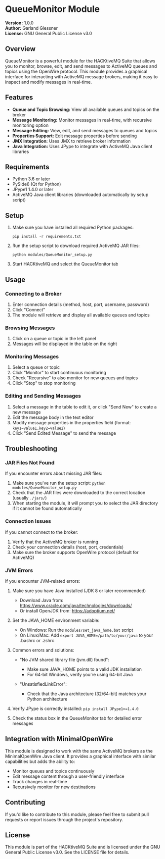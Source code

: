 # QueueMonitor Module

**Version:** 1.0.0  
**Author:** Garland Glessner  
**License:** GNU General Public License v3.0  

## Overview

QueueMonitor is a powerful module for the HACKtiveMQ Suite that allows you to monitor, browse, edit, and send messages to ActiveMQ queues and topics using the OpenWire protocol. This module provides a graphical interface for interacting with ActiveMQ message brokers, making it easy to inspect and modify messages in real-time.

## Features

- **Queue and Topic Browsing:** View all available queues and topics on the broker
- **Message Monitoring:** Monitor messages in real-time, with recursive monitoring option
- **Message Editing:** View, edit, and send messages to queues and topics
- **Properties Support:** Edit message properties before sending
- **JMX Integration:** Uses JMX to retrieve broker information
- **Java Integration:** Uses JPype to integrate with ActiveMQ Java client libraries

## Requirements

- Python 3.6 or later
- PySide6 (Qt for Python)
- JPype1 1.4.0 or later
- ActiveMQ Java client libraries (downloaded automatically by setup script)

## Setup

1. Make sure you have installed all required Python packages:
   ```
   pip install -r requirements.txt
   ```

2. Run the setup script to download required ActiveMQ JAR files:
   ```
   python modules/QueueMonitor_setup.py
   ```

3. Start HACKtiveMQ and select the QueueMonitor tab

## Usage

### Connecting to a Broker

1. Enter connection details (method, host, port, username, password)
2. Click "Connect"
3. The module will retrieve and display all available queues and topics

### Browsing Messages

1. Click on a queue or topic in the left panel
2. Messages will be displayed in the table on the right

### Monitoring Messages

1. Select a queue or topic
2. Click "Monitor" to start continuous monitoring
3. Check "Recursive" to also monitor for new queues and topics
4. Click "Stop" to stop monitoring

### Editing and Sending Messages

1. Select a message in the table to edit it, or click "Send New" to create a new message
2. Edit the message body in the text editor
3. Modify message properties in the properties field (format: `key1=value1,key2=value2`)
4. Click "Send Edited Message" to send the message

## Troubleshooting

### JAR Files Not Found

If you encounter errors about missing JAR files:

1. Make sure you've run the setup script: `python modules/QueueMonitor_setup.py`
2. Check that the JAR files were downloaded to the correct location (usually `./jars/`)
3. When starting the module, it will prompt you to select the JAR directory if it cannot be found automatically

### Connection Issues

If you cannot connect to the broker:

1. Verify that the ActiveMQ broker is running
2. Check your connection details (host, port, credentials)
3. Make sure the broker supports OpenWire protocol (default for ActiveMQ)

### JVM Errors

If you encounter JVM-related errors:

1. Make sure you have Java installed (JDK 8 or later recommended)
   - Download Java from: https://www.oracle.com/java/technologies/downloads/ 
   - Or install OpenJDK from: https://adoptium.net/

2. Set the JAVA_HOME environment variable:
   - On Windows: Run the `modules/set_java_home.bat` script
   - On Linux/Mac: Add `export JAVA_HOME=/path/to/your/java` to your .bashrc or .zshrc

3. Common errors and solutions:
   - "No JVM shared library file (jvm.dll) found": 
     - Make sure JAVA_HOME points to a valid JDK installation
     - For 64-bit Windows, verify you're using 64-bit Java
   
   - "UnsatisfiedLinkError":
     - Check that the Java architecture (32/64-bit) matches your Python architecture

4. Verify JPype is correctly installed: `pip install JPype1>=1.4.0`

5. Check the status box in the QueueMonitor tab for detailed error messages

## Integration with MinimalOpenWire

This module is designed to work with the same ActiveMQ brokers as the MinimalOpenWire Java client. It provides a graphical interface with similar capabilities but adds the ability to:

- Monitor queues and topics continuously
- Edit message content through a user-friendly interface
- Track changes in real-time
- Recursively monitor for new destinations

## Contributing

If you'd like to contribute to this module, please feel free to submit pull requests or report issues through the project's repository.

## License

This module is part of the HACKtiveMQ Suite and is licensed under the GNU General Public License v3.0. See the LICENSE file for details. 